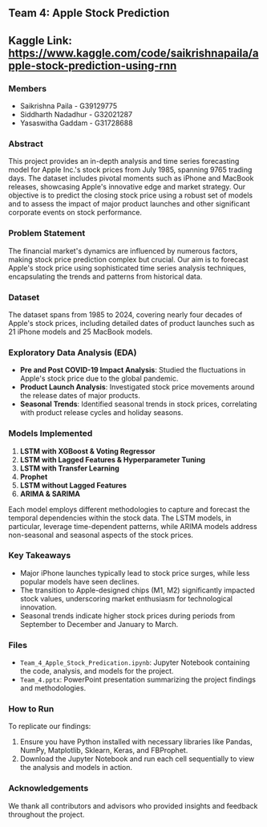 
## Team 4: Apple Stock Prediction
## Kaggle Link: https://www.kaggle.com/code/saikrishnapaila/apple-stock-prediction-using-rnn


### Members
- Saikrishna Paila - G39129775
- Siddharth Nadadhur - G32021287
- Yasaswitha Gaddam - G31728688

### Abstract
This project provides an in-depth analysis and time series forecasting model for Apple Inc.'s stock prices from July 1985, spanning 9765 trading days. The dataset includes pivotal moments such as iPhone and MacBook releases, showcasing Apple's innovative edge and market strategy. Our objective is to predict the closing stock price using a robust set of models and to assess the impact of major product launches and other significant corporate events on stock performance.

### Problem Statement
The financial market's dynamics are influenced by numerous factors, making stock price prediction complex but crucial. Our aim is to forecast Apple's stock price using sophisticated time series analysis techniques, encapsulating the trends and patterns from historical data.

### Dataset
The dataset spans from 1985 to 2024, covering nearly four decades of Apple's stock prices, including detailed dates of product launches such as 21 iPhone models and 25 MacBook models.

### Exploratory Data Analysis (EDA)
- **Pre and Post COVID-19 Impact Analysis**: Studied the fluctuations in Apple's stock price due to the global pandemic.
- **Product Launch Analysis**: Investigated stock price movements around the release dates of major products.
- **Seasonal Trends**: Identified seasonal trends in stock prices, correlating with product release cycles and holiday seasons.

### Models Implemented
1. **LSTM with XGBoost & Voting Regressor**
2. **LSTM with Lagged Features & Hyperparameter Tuning**
3. **LSTM with Transfer Learning**
4. **Prophet**
5. **LSTM without Lagged Features**
6. **ARIMA & SARIMA**

Each model employs different methodologies to capture and forecast the temporal dependencies within the stock data. The LSTM models, in particular, leverage time-dependent patterns, while ARIMA models address non-seasonal and seasonal aspects of the stock prices.

### Key Takeaways
- Major iPhone launches typically lead to stock price surges, while less popular models have seen declines.
- The transition to Apple-designed chips (M1, M2) significantly impacted stock values, underscoring market enthusiasm for technological innovation.
- Seasonal trends indicate higher stock prices during periods from September to December and January to March.

### Files
- `Team_4_Apple_Stock_Predication.ipynb`: Jupyter Notebook containing the code, analysis, and models for the project.
- `Team_4.pptx`: PowerPoint presentation summarizing the project findings and methodologies.

### How to Run
To replicate our findings:
1. Ensure you have Python installed with necessary libraries like Pandas, NumPy, Matplotlib, Sklearn, Keras, and FBProphet.
2. Download the Jupyter Notebook and run each cell sequentially to view the analysis and models in action.

### Acknowledgements
We thank all contributors and advisors who provided insights and feedback throughout the project.

